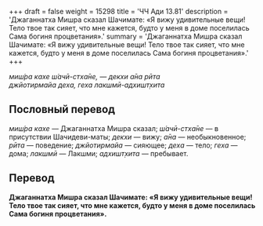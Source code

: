 +++
draft = false
weight = 15298
title = 'ЧЧ Ади 13.81'
description = 'Джаганнатха Мишра сказал Шачимате: «Я вижу удивительные вещи! Тело твое так сияет, что мне кажется, будто у меня в доме поселилась Сама богиня процветания».'
summary = 'Джаганнатха Мишра сказал Шачимате: «Я вижу удивительные вещи! Тело твое так сияет, что мне кажется, будто у меня в доме поселилась Сама богиня процветания».'
+++

_миш́ра кахе ш́ачӣ-стха̄не, — декхи а̄на рӣта  
джйотирмайа деха, геха лакшмӣ-адхишт̣хита_

## Пословный перевод

_миш́ра_ _кахе_ — Джаганнатха Мишра сказал; _ш́ачӣ_\-_стха̄не_ — в присутствии Шачидеви-маты; _декхи_ — вижу; _а̄на_ — необыкновенное; _рӣта_ — поведение; _джйотирмайа_ — сияющее; _деха_ — тело; _геха_ — дома; _лакшмӣ_ — Лакшми; _адхишт̣хита_ — пребывает.

## Перевод

**Джаганнатха Мишра сказал Шачимате: «Я вижу удивительные вещи! Тело твое так сияет, что мне кажется, будто у меня в доме поселилась Сама богиня процветания».**
